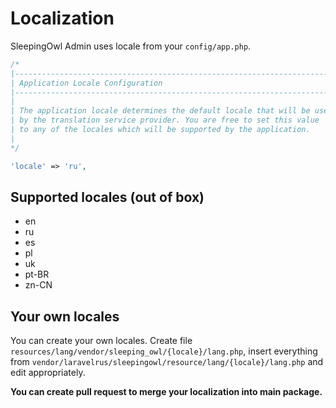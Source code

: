 # Localization

SleepingOwl Admin uses locale from your `config/app.php`.

```php
/*
|--------------------------------------------------------------------------
| Application Locale Configuration
|--------------------------------------------------------------------------
|
| The application locale determines the default locale that will be used
| by the translation service provider. You are free to set this value
| to any of the locales which will be supported by the application.
|
*/

'locale' => 'ru',
```

## Supported locales (out of box)

 - en
 - ru
 - es
 - pl
 - uk
 - pt-BR
 - zn-CN

## Your own locales

You can create your own locales. Create file `resources/lang/vendor/sleeping_owl/{locale}/lang.php`, 
insert everything from `vendor/laravelrus/sleepingowl/resource/lang/{locale}/lang.php` and edit appropriately. 

**You can create pull request to merge your localization into main package.**
